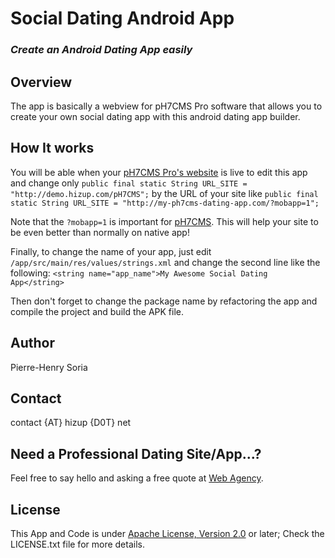 # Social Dating Android App

### *Create an Android Dating App easily*


## Overview

The app is basically a webview for pH7CMS Pro software that allows you to create your own social dating app with this android dating app builder.


## How It works

You will be able when your [pH7CMS Pro's website](http://ph7cms.com/pro) is live to edit this app and change only `public final static String URL_SITE = "http://demo.hizup.com/pH7CMS";` by the URL of your site like `public final static String URL_SITE = "http://my-ph7cms-dating-app.com/?mobapp=1";`

Note that the `?mobapp=1` is important for [pH7CMS](https://github.com/pH7Software/pH7-Social-Dating-CMS/blob/master/_protected/framework/Mobile/MobApp.class.php#L20). This will help your site to be even better than normally on native app!

Finally, to change the name of your app, just edit `/app/src/main/res/values/strings.xml` and change the second line like the following: `<string name="app_name">My Awesome Social Dating App</string>`

Then don't forget to change the package name by refactoring the app and compile the project and build the APK file.


## Author

Pierre-Henry Soria


## Contact

contact {AT} hizup {D0T} net


## Need a Professional Dating Site/App...?

Feel free to say hello and asking a free quote at [Web Agency](http://hizup.uk).


## License

This App and Code is under [Apache License, Version 2.0](http://www.apache.org/licenses/LICENSE-2.0.txt) or later; Check the LICENSE.txt file for more details.